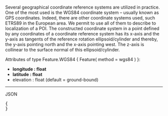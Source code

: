 Several geographical coordinate reference systems are utilized in practice. One of the most used is the WGS84 coordinate system – usually known as GPS coordinates. Indeed, there are other coordinate systems used, such ETRS89 in the European area. We permit to use all of them to describe to localization of a POI. The constructed coordinate system in a point defined by any coordinates of a coordinate reference system has its x-axis and the y-axis as tangents of the reference rotation ellipsoid/cylinder and thereby, the y-axis pointing north and the x-axis pointing west. The z-axis is collinear to the surface normal of this ellipsoid/cylinder.

Attributes of type Feature.WGS84 { Feature( method = wgs84 ) }:
* **longitude : float**
* **latitude : float**
* elevation : float (default = ground-bound)

***

JSON
<pre>
{
}
</pre>